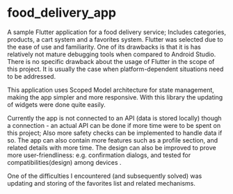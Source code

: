 # food_delivery_app

A sample Flutter application for a food delivery service; Includes categories, products, a cart system and a favorites system.
Flutter was selected due to the ease of use and familiarity. One of its drawbacks is that it is has relatively not mature debugging tools when compared to Android Studio. There is no specific drawback about the usage of Flutter in the scope of this project. It is usually the case when platform-dependent situations need to be addressed.

This application uses Scoped Model architecture for state management, making the app simpler and more responsive. With this library the updating of widgets were done quite easily.

Currently the app is not connected to an API (data is stored locally) though a connection - an actual API can be done if more time were to be spent on this project; Also more safety checks can be implemented to handle data if so. The app can also contain more features such as a profile section, and related details with more time. The design can also be improved to prove more user-friendliness: e.g. confirmation dialogs, and tested for compatibilities(design) among devices . 

One of the difficulties I encountered (and subsequently solved) was updating and storing of the favorites list and related mechanisms.
